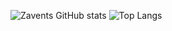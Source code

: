 ![Zavents GitHub stats](https://github-readme-stats.vercel.app/api?username=Zavents&show_icons=true&theme=github_dark)
![Top Langs](https://github-readme-stats.vercel.app/api/top-langs/?username=Zavents&layout=compact)
